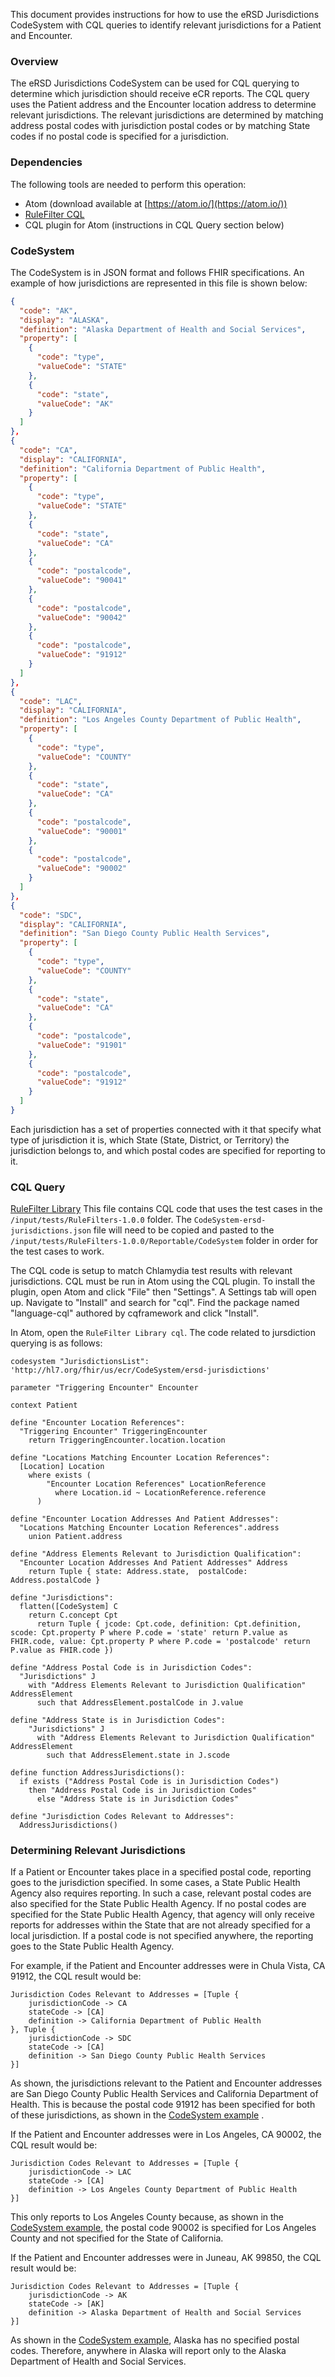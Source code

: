This document provides instructions for how to use the eRSD Jurisdictions CodeSystem with CQL queries to identify relevant jurisdictions for a Patient and Encounter.

### Overview

  The eRSD Jurisdictions CodeSystem can be used for CQL querying to determine which jurisdiction should receive eCR reports.  The CQL query uses the Patient address and the Encounter location address to determine relevant jurisdictions.  The relevant jurisdictions are determined by matching address postal codes with jurisdiction postal codes or by matching State codes if no postal code is specified for a jurisdiction.

### Dependencies

The following tools are needed to perform this operation:
* Atom (download available at [https://atom.io/](https://atom.io/))
* [RuleFilter CQL](Library-RuleFilters.html)
* CQL plugin for Atom (instructions in CQL Query section below)

### CodeSystem

The CodeSystem is in JSON format and follows FHIR specifications.  An example of how jurisdictions are represented in this file is shown below:

```json
{
  "code": "AK",
  "display": "ALASKA",
  "definition": "Alaska Department of Health and Social Services",
  "property": [
    {
      "code": "type",
      "valueCode": "STATE"
    },
    {
      "code": "state",
      "valueCode": "AK"
    }
  ]
},
{
  "code": "CA",
  "display": "CALIFORNIA",
  "definition": "California Department of Public Health",
  "property": [
    {
      "code": "type",
      "valueCode": "STATE"
    },
    {
      "code": "state",
      "valueCode": "CA"
    },
    {
      "code": "postalcode",
      "valueCode": "90041"
    },
    {
      "code": "postalcode",
      "valueCode": "90042"
    },
    {
      "code": "postalcode",
      "valueCode": "91912"
    }
  ]
},
{
  "code": "LAC",
  "display": "CALIFORNIA",
  "definition": "Los Angeles County Department of Public Health",
  "property": [
    {
      "code": "type",
      "valueCode": "COUNTY"
    },
    {
      "code": "state",
      "valueCode": "CA"
    },
    {
      "code": "postalcode",
      "valueCode": "90001"
    },
    {
      "code": "postalcode",
      "valueCode": "90002"
    }
  ]
},
{
  "code": "SDC",
  "display": "CALIFORNIA",
  "definition": "San Diego County Public Health Services",
  "property": [
    {
      "code": "type",
      "valueCode": "COUNTY"
    },
    {
      "code": "state",
      "valueCode": "CA"
    },
    {
      "code": "postalcode",
      "valueCode": "91901"
    },
    {
      "code": "postalcode",
      "valueCode": "91912"
    }
  ]
}
```
Each jurisdiction has a set of properties connected with it that specify what type of jurisdiction it is, which State (State, District, or Territory) the jurisdiction belongs to, and which postal codes are specified for reporting to it.  

### CQL Query

[RuleFilter Library](Library-RuleFilters.html) This file contains CQL code that uses the test cases in the `/input/tests/RuleFilters-1.0.0` folder.  The `CodeSystem-ersd-jurisdictions.json` file will need to be copied and pasted to the `/input/tests/RuleFilters-1.0.0/Reportable/CodeSystem` folder in order for the test cases to work.

The CQL code is setup to match Chlamydia test results with relevant jurisdictions.  CQL must be run in Atom using the CQL plugin.  To install the plugin, open Atom and click "File" then "Settings".  A Settings tab will open up.  Navigate to "Install" and search for "cql".  Find the package named "language-cql" authored by cqframework and click "Install".

In Atom, open the `RuleFilter Library cql`.  The code related to jursdiction querying is as follows:

```cql
codesystem "JurisdictionsList": 'http://hl7.org/fhir/us/ecr/CodeSystem/ersd-jurisdictions'

parameter "Triggering Encounter" Encounter

context Patient

define "Encounter Location References":
  "Triggering Encounter" TriggeringEncounter
    return TriggeringEncounter.location.location

define "Locations Matching Encounter Location References":
  [Location] Location
    where exists (
        "Encounter Location References" LocationReference
          where Location.id ~ LocationReference.reference
      )

define "Encounter Location Addresses And Patient Addresses":
  "Locations Matching Encounter Location References".address
    union Patient.address

define "Address Elements Relevant to Jurisdiction Qualification":
  "Encounter Location Addresses And Patient Addresses" Address
    return Tuple { state: Address.state,  postalCode: Address.postalCode }

define "Jurisdictions":
  flatten([CodeSystem] C
    return C.concept Cpt
      return Tuple { jcode: Cpt.code, definition: Cpt.definition, scode: Cpt.property P where P.code = 'state' return P.value as FHIR.code, value: Cpt.property P where P.code = 'postalcode' return P.value as FHIR.code })

define "Address Postal Code is in Jurisdiction Codes":
  "Jurisdictions" J
    with "Address Elements Relevant to Jurisdiction Qualification" AddressElement
      such that AddressElement.postalCode in J.value

define "Address State is in Jurisdiction Codes":
    "Jurisdictions" J
      with "Address Elements Relevant to Jurisdiction Qualification" AddressElement
        such that AddressElement.state in J.scode

define function AddressJurisdictions():
  if exists ("Address Postal Code is in Jurisdiction Codes")
    then "Address Postal Code is in Jurisdiction Codes"
      else "Address State is in Jurisdiction Codes"

define "Jurisdiction Codes Relevant to Addresses":
  AddressJurisdictions()
```

### Determining Relevant Jurisdictions

If a Patient or Encounter takes place in a specified postal code, reporting goes to the jurisdiction specified.  In some cases, a State Public Health Agency also requires reporting.  In such a case, relevant postal codes are also specified for the State Public Health Agency.  If no postal codes are specified for the State Public Health Agency, that agency will only receive reports for addresses within the State that are not already specified for a local jurisdiction.  If a postal code is not specified anywhere, the reporting goes to the State Public Health Agency.

For example, if the Patient and Encounter addresses were in Chula Vista, CA  91912, the CQL result would be:

```
Jurisdiction Codes Relevant to Addresses = [Tuple {
    jurisdictionCode -> CA
    stateCode -> [CA]
    definition -> California Department of Public Health
}, Tuple {
    jurisdictionCode -> SDC
    stateCode -> [CA]
    definition -> San Diego County Public Health Services
}]
```

As shown, the jurisdictions relevant to the Patient and Encounter addresses are San Diego County Public Health Services and California Department of Health.  This is because the postal code 91912 has been specified for both of these jurisdictions, as shown in the [CodeSystem example](#codesystem) .

If the Patient and Encounter addresses were in Los Angeles, CA 90002, the CQL result would be:

```
Jurisdiction Codes Relevant to Addresses = [Tuple {
    jurisdictionCode -> LAC
    stateCode -> [CA]
    definition -> Los Angeles County Department of Public Health
}]
```
This only reports to Los Angeles County because, as shown in the [CodeSystem example](#codesystem), the postal code 90002 is specified for Los Angeles County and not specified for the State of California.


If the Patient and Encounter addresses were in Juneau, AK  99850, the CQL result would be:

```
Jurisdiction Codes Relevant to Addresses = [Tuple {
    jurisdictionCode -> AK
    stateCode -> [AK]
    definition -> Alaska Department of Health and Social Services
}]
```
As shown in the [CodeSystem example](#codesystem), Alaska has no specified postal codes.  Therefore, anywhere in Alaska will report only to the Alaska Department of Health and Social Services.